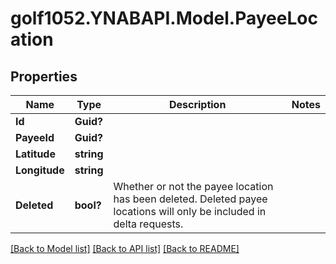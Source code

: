 # golf1052.YNABAPI.Model.PayeeLocation
## Properties

Name | Type | Description | Notes
------------ | ------------- | ------------- | -------------
**Id** | **Guid?** |  | 
**PayeeId** | **Guid?** |  | 
**Latitude** | **string** |  | 
**Longitude** | **string** |  | 
**Deleted** | **bool?** | Whether or not the payee location has been deleted.  Deleted payee locations will only be included in delta requests. | 

[[Back to Model list]](../README.md#documentation-for-models) [[Back to API list]](../README.md#documentation-for-api-endpoints) [[Back to README]](../README.md)

